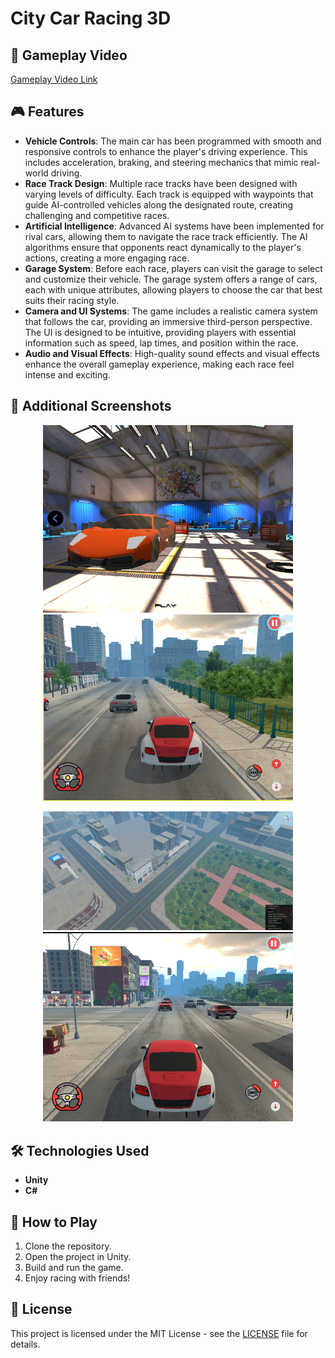 # City Car Racing 3D

## 🎥 Gameplay Video

[Gameplay Video Link](https://github.com/user-attachments/assets/31e8ed9b-3815-40a0-b8d6-33e56eda5f7b)

## 🎮 Features

- **Vehicle Controls**: The main car has been programmed with smooth and responsive controls to enhance the player's driving experience. This includes acceleration, braking, and steering mechanics that mimic real-world driving.
- **Race Track Design**: Multiple race tracks have been designed with varying levels of difficulty. Each track is equipped with waypoints that guide AI-controlled vehicles along the designated route, creating challenging and competitive races.
- **Artificial Intelligence**: Advanced AI systems have been implemented for rival cars, allowing them to navigate the race track efficiently. The AI algorithms ensure that opponents react dynamically to the player's actions, creating a more engaging race.
- **Garage System**: Before each race, players can visit the garage to select and customize their vehicle. The garage system offers a range of cars, each with unique attributes, allowing players to choose the car that best suits their racing style.
- **Camera and UI Systems**: The game includes a realistic camera system that follows the car, providing an immersive third-person perspective. The UI is designed to be intuitive, providing players with essential information such as speed, lap times, and position within the race.
- **Audio and Visual Effects**: High-quality sound effects and visual effects enhance the overall gameplay experience, making each race feel intense and exciting.

## 📸 Additional Screenshots

<p align="center">
  <img src="https://github.com/SERAP-KEREM/City-Car-Racing-3D/blob/main/Assets/GameImages/1.png" alt="Game Screenshot 1" width="400">
  <img src="https://github.com/SERAP-KEREM/City-Car-Racing-3D/blob/main/Assets/GameImages/2.png" alt="Game Screenshot 2" width="400">
</p>
<p align="center">
  <img src="https://github.com/SERAP-KEREM/City-Car-Racing-3D/blob/main/Assets/GameImages/3.png" alt="Game Screenshot 3" width="400">
  <img src="https://github.com/SERAP-KEREM/City-Car-Racing-3D/blob/main/Assets/GameImages/4.png" alt="Game Screenshot 4" width="400">
</p>


## 🛠 Technologies Used

- **Unity**
- **C#**

## 🔧 How to Play

1. Clone the repository.
2. Open the project in Unity.
3. Build and run the game.
4. Enjoy racing with friends!

## 📄 License
This project is licensed under the MIT License - see the [LICENSE](https://github.com/SERAP-KEREM/City-Car-Racing-3D/blob/main/MIT%20License.txt) file for details.
